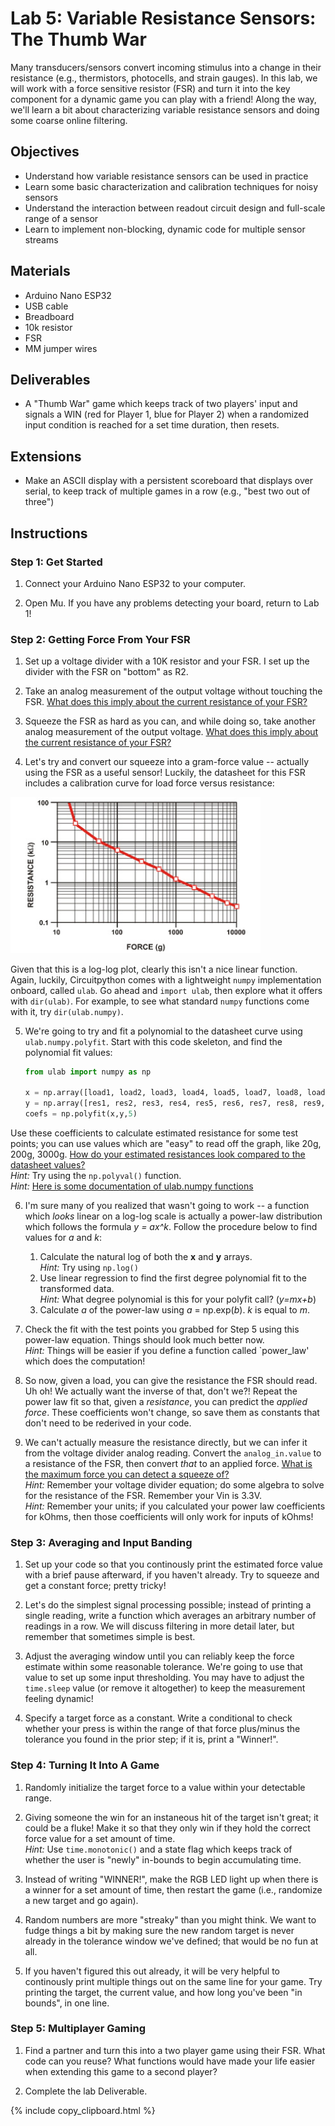 <link rel="stylesheet" type="text/css" href="../../assets/css/styles.css">

# Lab 5: Variable Resistance Sensors: The Thumb War

Many transducers/sensors convert incoming stimulus into a change in their resistance (e.g., thermistors, photocells, and strain gauges). In this lab, we will work with a force sensitive resistor (FSR) and turn it into the key component for a dynamic game you can play with a friend! Along the way, we'll learn a bit about characterizing variable resistance sensors and doing some coarse online filtering. 

## Objectives
- Understand how variable resistance sensors can be used in practice
- Learn some basic characterization and calibration techniques for noisy sensors
- Understand the interaction between readout circuit design and full-scale range of a sensor
- Learn to implement non-blocking, dynamic code for multiple sensor streams

## Materials
- Arduino Nano ESP32
- USB cable
- Breadboard
- 10k resistor
- FSR
- MM jumper wires

## Deliverables
- A "Thumb War" game which keeps track of two players' input and signals a WIN (red for Player 1, blue for Player 2) when a randomized input condition is reached for a set time duration, then resets. 

## Extensions
- Make an ASCII display with a persistent scoreboard that displays over serial, to keep track of multiple games in a row (e.g., "best two out of three")

## Instructions

### Step 1: Get Started
1. Connect your Arduino Nano ESP32 to your computer.

2. Open Mu. If you have any problems detecting your board, return to Lab 1!

### Step 2: Getting Force From Your FSR
1. Set up a voltage divider with a 10K resistor and your FSR. I set up the divider with the FSR on "bottom" as R2.

2. Take an analog measurement of the output voltage without touching the FSR. <u>What does this imply about the current resistance of your FSR?</u>

3. Squeeze the FSR as hard as you can, and while doing so, take another analog measurement of the output voltage. <u>What does this imply about the current resistance of your FSR?</u>

4. Let's try and convert our squeeze into a gram-force value -- actually using the FSR as a useful sensor! Luckily, the datasheet for this FSR includes a calibration curve for load force versus resistance:

<img src="assets/fsr_curve.jpg" alt="FSR resistance versus force curve" width="400"/>

Given that this is a log-log plot, clearly this isn't a nice linear function. Again, luckily, Circuitpython comes with a lightweight `numpy` implementation onboard, called `ulab`. Go ahead and `import ulab`, then explore what it offers with `dir(ulab)`. For example, to see what standard `numpy` functions come with it, try `dir(ulab.numpy)`. 

5. We're going to try and fit a polynomial to the datasheet curve using `ulab.numpy.polyfit`. Start with this code skeleton, and find the polynomial fit values:
    ```python
    from ulab import numpy as np

    x = np.array([load1, load2, load3, load4, load5, load7, load8, load9, load10])
    y = np.array([res1, res2, res3, res4, res5, res6, res7, res8, res9, res10])
    coefs = np.polyfit(x,y,5)
    ```

Use these coefficients to calculate estimated resistance for some test points; you can use values which are "easy" to read off the graph, like 20g, 200g, 3000g. <u>How do your estimated resistances look compared to the datasheet values?</u> <br>*Hint:* Try using the `np.polyval()` function. <br>*Hint:* [Here is some documentation of ulab.numpy functions](https://micropython-ulab.readthedocs.io/en/latest/numpy-functions.html#polyfit)

6. I'm sure many of you realized that wasn't going to work -- a function which *looks* linear on a log-log scale is actually a power-law distribution which follows the formula *y = ax^k*. Follow the procedure below to find values for *a* and *k*:
    1. Calculate the natural log of both the **x** and **y** arrays.<br>*Hint:* Try using `np.log()`
    2. Use linear regression to find the first degree polynomial fit to the transformed data. <br>*Hint:* What degree polynomial is this for your polyfit call? (*y=mx+b*)
    3. Calculate *a* of the power-law using *a* = np.exp(*b*). *k* is equal to *m*. 

7. Check the fit with the test points you grabbed for Step 5 using this power-law equation. Things should look much better now. <br>*Hint:* Things will be easier if you define a function called `power_law' which does the computation!

8. So now, given a load, you can give the resistance the FSR should read. Uh oh! We actually want the inverse of that, don't we?! Repeat the power law fit so that, given a *resistance*, you can predict the *applied force*. These coefficients won't change, so save them as constants that don't need to be rederived in your code. 

9. We can't actually measure the resistance directly, but we can infer it from the voltage divider analog reading. Convert the `analog_in.value` to a resistance of the FSR, then convert *that* to an applied force. <u>What is the maximum force you can detect a squeeze of?</u> <br>*Hint:* Remember your voltage divider equation; do some algebra to solve for the resistance of the FSR. Remember your Vin is 3.3V. <br>*Hint:* Remember your units; if you calculated your power law coefficients for kOhms, then those coefficients will only work for inputs of kOhms!

### Step 3: Averaging and Input Banding

1. Set up your code so that you continously print the estimated force value with a brief pause afterward, if you haven't already. Try to squeeze and get a constant force; pretty tricky! 

2. Let's do the simplest signal processing possible; instead of printing a single reading, write a function which averages an arbitrary number of readings in a row. We will discuss filtering in more detail later, but remember that sometimes simple is best. 

3. Adjust the averaging window until you can reliably keep the force estimate within some reasonable tolerance. We're going to use that value to set up some input thresholding. You may have to adjust the `time.sleep` value (or remove it altogether) to keep the measurement feeling dynamic!

4. Specify a target force as a constant. Write a conditional to check whether your press is within the range of that force plus/minus the tolerance you found in the prior step; if it is, print a "Winner!". 

### Step 4: Turning It Into A Game

1. Randomly initialize the target force to a value within your detectable range. 

2. Giving someone the win for an instaneous hit of the target isn't great; it could be a fluke! Make it so that they only win if they hold the correct force value for a set amount of time. <br>*Hint:* Use `time.monotonic()` and a state flag which keeps track of whether the user is "newly" in-bounds to begin accumulating time.

3. Instead of writing "WINNER!", make the RGB LED light up when there is a winner for a set amount of time, then restart the game (i.e., randomize a new target and go again).

4. Random numbers are more "streaky" than you might think. We want to fudge things a bit by making sure the new random target is never already in the tolerance window we've defined; that would be no fun at all.

5. If you haven't figured this out already, it will be very helpful to continously print multiple things out on the same line for your game. Try printing the target, the current value, and how long you've been "in bounds", in one line. 

### Step 5: Multiplayer Gaming

1. Find a partner and turn this into a two player game using their FSR. What code can you reuse? What functions would have made your life easier when extending this game to a second player? 

2. Complete the lab Deliverable. 

{% include copy_clipboard.html %}